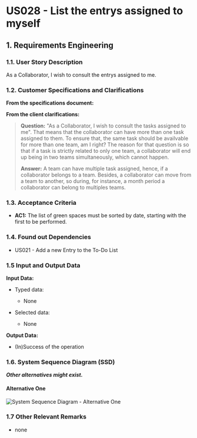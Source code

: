 # US028 - List the entrys assigned to myself


## 1. Requirements Engineering

### 1.1. User Story Description

As a Collaborator, I wish to consult the entrys assigned to me.

### 1.2. Customer Specifications and Clarifications 

**From the specifications document:**

> 
 
**From the client clarifications:**

> **Question:** "As a Collaborator, I wish to consult the tasks assigned to me". That means that the collaborator can have more than one task assigned to them. To ensure that, the same task should be availvable for more than one team, am I right? The reason for that question is so that if a task is strictly related to only one team, a collaborator will end up being in two teams simultaneously, which cannot happen.
> 
> **Answer:** A team can have multiple task assigned, hence, if a collaborator belongs to a team. Besides, a collaborator can move from a team to another, so during, for instance, a month period a collaborator can belong to multiples teams.


### 1.3. Acceptance Criteria

* **AC1:** The list of green spaces must be sorted by date, starting with the first to be performed.


### 1.4. Found out Dependencies

* US021 - Add a new Entry to the To-Do List

### 1.5 Input and Output Data

**Input Data:**

* Typed data:
    * None
	
* Selected data:
    * None

**Output Data:**

* (In)Success of the operation

### 1.6. System Sequence Diagram (SSD)

**_Other alternatives might exist._**

#### Alternative One

![System Sequence Diagram - Alternative One](svg/us021-system-sequence-diagram-alternative-one.svg)

### 1.7 Other Relevant Remarks

* none